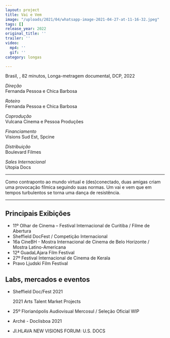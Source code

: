 ```yaml
---
layout: project
title: Vai e Vem
image: "/uploads/2021/04/whatsapp-image-2021-04-27-at-11-16-32.jpeg"
tags: []
release_year: 2022
original_title: ''
trailer: ''
video:
  mp4: ''
  gif: ''
category: longas

---
```

Brasil, , 82 minutos, Longa-metragem documental, DCP, 2022

_Direção_  
Fernanda Pessoa e Chica Barbosa

_Roteiro_  
Fernanda Pessoa e Chica Barbosa

_Coprodução_  
Vulcana Cinema e Pessoa Produções

_Financiamento_  
Visions Sud Est, Spcine

_Distribuição_  
Boulevard Filmes

_Sales Internacional_  
Utopia Docs

***

Como contraponto ao mundo virtual e (des)conectado, duas amigas criam uma provocação fílmica seguindo suas normas. Um vai e vem que em tempos turbulentos se torna uma dança de resistência.

***

## Principais Exibições

* 11º Olhar de Cinema – Festival Internacional de Curitiba / Filme de Abertura
* Sheffield DocFest / Competição Internacional
* 16a CineBH - Mostra Internacional de Cinema de Belo Horizonte / Mostra Latino-Americana
* 12ª GuadaLAjara Film Festival
* 27º Festival Internacional de Cinema de Kerala
* Pravo Ljudski Film Festival

## Labs, mercados e eventos

* Sheffield Doc/Fest 2021

  2021 Arts Talent Market Projects
* 25º Florianópolis Audiovisual Mercosul / Seleção Oficial WIP
* Arché - Doclisboa 2021
* JI.HLAVA NEW VISIONS FORUM: U.S. DOCS